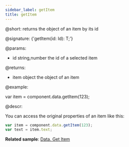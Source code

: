 ```yaml
---
sidebar_label: getItem
title: getItem
---          
```


@short: returns the object of an item by its id

@signature: {'getItem(id: Id): T;'}
	
@params:

- id		string,number		the id of a selected item

@returns:

- item    	object      	the object of an item

@example:

var item = component.data.getItem(123);



@descr:

You can access the original properties of an item like this:

~~~js
var item = component.data.getItem(123);
var text = item.text;
~~~

**Related sample**: [Data. Get Item](https://snippet.dhtmlx.com/wz2sscrm)